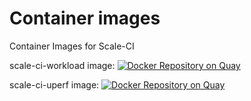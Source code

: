 # Container images
Container Images for Scale-CI

scale-ci-workload image: [![Docker Repository on Quay](https://quay.io/repository/openshift-scale/scale-ci-workload/status "Docker Repository on Quay")](https://quay.io/repository/openshift-scale/scale-ci-workload)

scale-ci-uperf image: [![Docker Repository on Quay](https://quay.io/repository/openshift-scale/scale-ci-uperf/status "Docker Repository on Quay")](https://quay.io/repository/openshift-scale/scale-ci-uperf)
